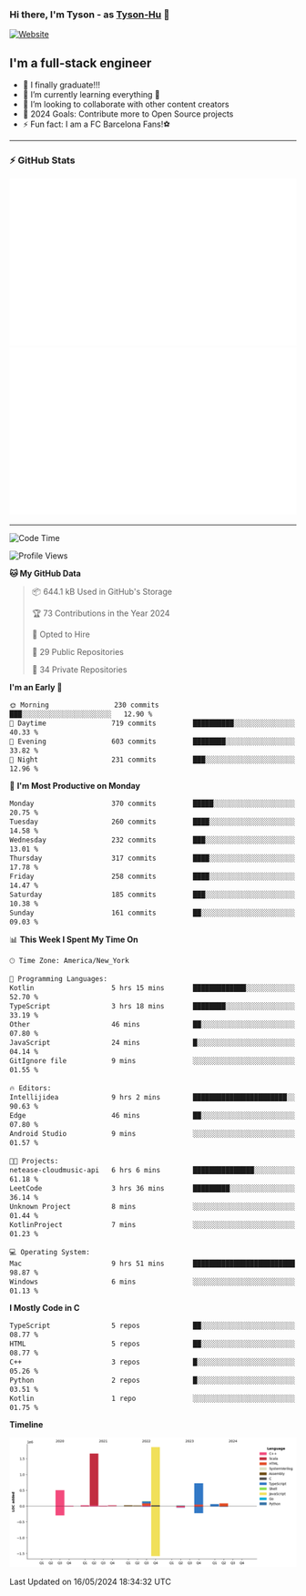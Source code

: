 ### Hi there, I'm Tyson - as [Tyson-Hu][website] 👋

[![Website](https://img.shields.io/website?label=Tianzhe.me&style=for-the-badge&url=https%3A%2F%2Ftianzhe.me)](https://tianzhe.me)


## I'm a full-stack engineer

- 🔭 I finally graduate!!!
- 🌱 I’m currently learning everything 🤣
- 👯 I’m looking to collaborate with other content creators
- 🥅 2024 Goals: Contribute more to Open Source projects
- ⚡ Fun fact: I am a FC Barcelona Fans!⚽️

---

### ⚡️ GitHub Stats
![](https://raw.githubusercontent.com/Tyson-Hu/github-stats-card/master/generated/overview.svg)
![](https://raw.githubusercontent.com/Tyson-Hu/github-stats-card/master/generated/languages.svg)

---

<!--START_SECTION:waka-->
![Code Time](http://img.shields.io/badge/Code%20Time-140%20hrs%2031%20mins-blue)

![Profile Views](http://img.shields.io/badge/Profile%20Views-0-blue)

**🐱 My GitHub Data** 

> 📦 644.1 kB Used in GitHub's Storage 
 > 
> 🏆 73 Contributions in the Year 2024
 > 
> 💼 Opted to Hire
 > 
> 📜 29 Public Repositories 
 > 
> 🔑 34 Private Repositories 
 > 
**I'm an Early 🐤** 

```text
🌞 Morning                230 commits         ███░░░░░░░░░░░░░░░░░░░░░░   12.90 % 
🌆 Daytime                719 commits         ██████████░░░░░░░░░░░░░░░   40.33 % 
🌃 Evening                603 commits         ████████░░░░░░░░░░░░░░░░░   33.82 % 
🌙 Night                  231 commits         ███░░░░░░░░░░░░░░░░░░░░░░   12.96 % 
```
📅 **I'm Most Productive on Monday** 

```text
Monday                   370 commits         █████░░░░░░░░░░░░░░░░░░░░   20.75 % 
Tuesday                  260 commits         ████░░░░░░░░░░░░░░░░░░░░░   14.58 % 
Wednesday                232 commits         ███░░░░░░░░░░░░░░░░░░░░░░   13.01 % 
Thursday                 317 commits         ████░░░░░░░░░░░░░░░░░░░░░   17.78 % 
Friday                   258 commits         ████░░░░░░░░░░░░░░░░░░░░░   14.47 % 
Saturday                 185 commits         ███░░░░░░░░░░░░░░░░░░░░░░   10.38 % 
Sunday                   161 commits         ██░░░░░░░░░░░░░░░░░░░░░░░   09.03 % 
```


📊 **This Week I Spent My Time On** 

```text
🕑︎ Time Zone: America/New_York

💬 Programming Languages: 
Kotlin                   5 hrs 15 mins       █████████████░░░░░░░░░░░░   52.70 % 
TypeScript               3 hrs 18 mins       ████████░░░░░░░░░░░░░░░░░   33.19 % 
Other                    46 mins             ██░░░░░░░░░░░░░░░░░░░░░░░   07.80 % 
JavaScript               24 mins             █░░░░░░░░░░░░░░░░░░░░░░░░   04.14 % 
GitIgnore file           9 mins              ░░░░░░░░░░░░░░░░░░░░░░░░░   01.55 % 

🔥 Editors: 
Intellijidea             9 hrs 2 mins        ███████████████████████░░   90.63 % 
Edge                     46 mins             ██░░░░░░░░░░░░░░░░░░░░░░░   07.80 % 
Android Studio           9 mins              ░░░░░░░░░░░░░░░░░░░░░░░░░   01.57 % 

🐱‍💻 Projects: 
netease-cloudmusic-api   6 hrs 6 mins        ███████████████░░░░░░░░░░   61.18 % 
LeetCode                 3 hrs 36 mins       █████████░░░░░░░░░░░░░░░░   36.14 % 
Unknown Project          8 mins              ░░░░░░░░░░░░░░░░░░░░░░░░░   01.44 % 
KotlinProject            7 mins              ░░░░░░░░░░░░░░░░░░░░░░░░░   01.23 % 

💻 Operating System: 
Mac                      9 hrs 51 mins       █████████████████████████   98.87 % 
Windows                  6 mins              ░░░░░░░░░░░░░░░░░░░░░░░░░   01.13 % 
```

**I Mostly Code in C** 

```text
TypeScript               5 repos             ██░░░░░░░░░░░░░░░░░░░░░░░   08.77 % 
HTML                     5 repos             ██░░░░░░░░░░░░░░░░░░░░░░░   08.77 % 
C++                      3 repos             █░░░░░░░░░░░░░░░░░░░░░░░░   05.26 % 
Python                   2 repos             █░░░░░░░░░░░░░░░░░░░░░░░░   03.51 % 
Kotlin                   1 repo              ░░░░░░░░░░░░░░░░░░░░░░░░░   01.75 % 
```



**Timeline**

![Lines of Code chart](https://raw.githubusercontent.com/Tyson-Hu/Tyson-Hu/main/assets/bar_graph.png)


 Last Updated on 16/05/2024 18:34:32 UTC
<!--END_SECTION:waka-->


[website]: https://github.com/Tyson-Hu
